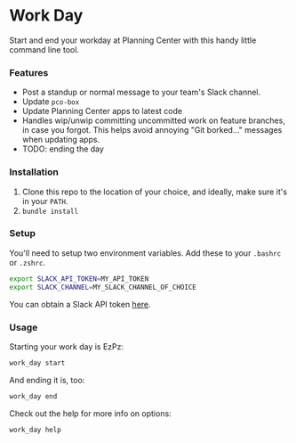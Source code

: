 Work Day
========

Start and end your workday at Planning Center with this handy little command line tool.

### Features

- Post a standup or normal message to your team's Slack channel.
- Update `pco-box`
- Update Planning Center apps to latest code
- Handles wip/unwip committing uncommitted work on feature branches, in case you forgot. This helps avoid annoying "Git borked..." messages when updating apps.
- TODO: ending the day

### Installation

1. Clone this repo to the location of your choice, and ideally, make sure it's in your `PATH`.
2. `bundle install`

### Setup

You'll need to setup two environment variables. Add these to your `.bashrc` or `.zshrc`.

```sh
export SLACK_API_TOKEN=MY_API_TOKEN
export SLACK_CHANNEL=MY_SLACK_CHANNEL_OF_CHOICE
```

You can obtain a Slack API token [here](https://api.slack.com/custom-integrations/legacy-tokens).

### Usage

Starting your work day is EzPz:

```sh
work_day start
```

And ending it is, too:

```sh
work_day end
```

Check out the help for more info on options:

```sh
work_day help
```
